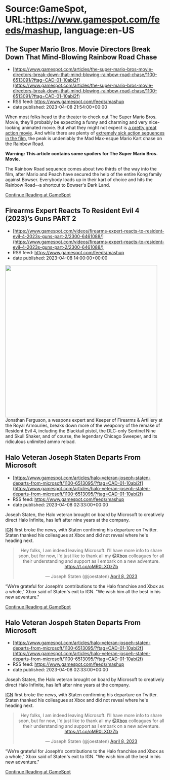 # Source:GameSpot, URL:https://www.gamespot.com/feeds/mashup, language:en-US

## The Super Mario Bros. Movie Directors Break Down That Mind-Blowing Rainbow Road Chase
 - [https://www.gamespot.com/articles/the-super-mario-bros-movie-directors-break-down-that-mind-blowing-rainbow-road-chase/1100-6513091/?ftag=CAD-01-10abi2f](https://www.gamespot.com/articles/the-super-mario-bros-movie-directors-break-down-that-mind-blowing-rainbow-road-chase/1100-6513091/?ftag=CAD-01-10abi2f)
 - RSS feed: https://www.gamespot.com/feeds/mashup
 - date published: 2023-04-08 21:54:00+00:00

<p>When most folks head to the theater to check out The Super Mario Bros. Movie, they'll probably be expecting a funny and charming and very nice-looking animated movie. But what they might not expect is <a href="https://www.gamespot.com/reviews/the-super-mario-bros-movie-review-actually-awesome/1900-6418051/">a pretty great action movie</a>. And while there are plenty of <a href="https://www.gamespot.com/articles/the-7-best-and-funniest-parts-of-the-super-mario-bros-movie/1100-6512971/">extremely sick action sequences in the film,</a> the peak is undeniably the Mad Max-esque Mario Kart chase on the Rainbow Road.</p><p dir="ltr"><strong>Warning: This article contains some spoilers for The Super Mario Bros. Movie.</strong></p><p dir="ltr">The Rainbow Road sequence comes about two thirds of the way into the film, after Mario and Peach have secured the help of the entire Kong family against Bowser. Everybody loads up in their kart of choice and hits the Rainbow Road--a shortcut to Bowser's Dark Land.</p><a href="https://www.gamespot.com/articles/the-super-mario-bros-movie-directors-break-down-that-mind-blowing-rainbow-road-chase/1100-6513091/?ftag=CAD-01-10abi2f/">Continue Reading at GameSpot</a>

## Firearms Expert Reacts To Resident Evil 4 (2023)’s Guns PART 2
 - [https://www.gamespot.com/videos/firearms-expert-reacts-to-resident-evil-4-2023s-guns-part-2/2300-6461088/](https://www.gamespot.com/videos/firearms-expert-reacts-to-resident-evil-4-2023s-guns-part-2/2300-6461088/)
 - RSS feed: https://www.gamespot.com/feeds/mashup
 - date published: 2023-04-08 14:00:00+00:00

<img height="480" src="https://www.gamespot.com/a/uploads/square_medium/1571/15719603/4122606-resi4remake_part2_site.jpg" width="480" /> Jonathan Ferguson, a weapons expert and Keeper of Firearms &amp; Artillery at the Royal Armouries, breaks down more of the weaponry of the remake of Resident Evil 4, including the Blacktail pistol, the DLC-only Sentinel Nine and Skull Shaker, and of course, the legendary Chicago Sweeper, and its ridiculous unlimited ammo reload.

## Halo Veteran Joseph Staten Departs From Microsoft
 - [https://www.gamespot.com/articles/halo-veteran-joseph-staten-departs-from-microsoft/1100-6513095/?ftag=CAD-01-10abi2f](https://www.gamespot.com/articles/halo-veteran-joseph-staten-departs-from-microsoft/1100-6513095/?ftag=CAD-01-10abi2f)
 - RSS feed: https://www.gamespot.com/feeds/mashup
 - date published: 2023-04-08 02:33:00+00:00

<p dir="ltr">Joseph Staten, the Halo veteran brought on board by Microsoft to creatively direct Halo Infinite, has left after nine years at the company.</p><p dir="ltr"><a href="https://www.ign.com/articles/joseph-staten-is-leaving-xbox-microsoft-has-confirmed">IGN</a> first broke the news, with Staten confirming his departure on Twitter. Staten thanked his colleagues at Xbox and did not reveal where he's heading next.</p><div><blockquote align="center" class="twitter-tweet"><p dir="ltr">Hey folks, I am indeed leaving Microsoft. I'll have more info to share soon, but for now, I'd just like to thank all my <a href="https://twitter.com/Xbox?ref_src=twsrc^tfw">@Xbox</a> colleagues for all their understanding and support as I embark on a new adventure. <a href="https://t.co/oMR0LXOzZb">https://t.co/oMR0LXOzZb</a></p>  — Joseph Staten (@joestaten) <a href="https://twitter.com/joestaten/status/1644501906126176257?ref_src=twsrc^tfw">April 8, 2023</a></blockquote>              </div><p dir="ltr">“We’re grateful for Joseph’s contributions to the Halo franchise and Xbox as a whole," Xbox said of Staten's exit to IGN. "We wish him all the best in his new adventure."</p><a href="https://www.gamespot.com/articles/halo-veteran-joseph-staten-departs-from-microsoft/1100-6513095/?ftag=CAD-01-10abi2f/">Continue Reading at GameSpot</a>

## Halo Veteran Jospeh Staten Departs From Microsoft
 - [https://www.gamespot.com/articles/halo-veteran-jospeh-staten-departs-from-microsoft/1100-6513095/?ftag=CAD-01-10abi2f](https://www.gamespot.com/articles/halo-veteran-jospeh-staten-departs-from-microsoft/1100-6513095/?ftag=CAD-01-10abi2f)
 - RSS feed: https://www.gamespot.com/feeds/mashup
 - date published: 2023-04-08 02:33:00+00:00

<p dir="ltr">Joseph Staten, the Halo veteran brought on board by Microsoft to creatively direct Halo Infinite, has left after nine years at the company.</p><p dir="ltr"><a href="https://www.ign.com/articles/joseph-staten-is-leaving-xbox-microsoft-has-confirmed">IGN</a> first broke the news, with Staten confirming his departure on Twitter. Staten thanked his colleagues at Xbox and did not reveal where he's heading next.</p><div><blockquote align="center" class="twitter-tweet"><p dir="ltr">Hey folks, I am indeed leaving Microsoft. I'll have more info to share soon, but for now, I'd just like to thank all my <a href="https://twitter.com/Xbox?ref_src=twsrc^tfw">@Xbox</a> colleagues for all their understanding and support as I embark on a new adventure. <a href="https://t.co/oMR0LXOzZb">https://t.co/oMR0LXOzZb</a></p>  — Joseph Staten (@joestaten) <a href="https://twitter.com/joestaten/status/1644501906126176257?ref_src=twsrc^tfw">April 8, 2023</a></blockquote>              </div><p dir="ltr">“We’re grateful for Joseph’s contributions to the Halo franchise and Xbox as a whole," Xbox said of Staten's exit to IGN. "We wish him all the best in his new adventure."</p><a href="https://www.gamespot.com/articles/halo-veteran-jospeh-staten-departs-from-microsoft/1100-6513095/?ftag=CAD-01-10abi2f/">Continue Reading at GameSpot</a>

